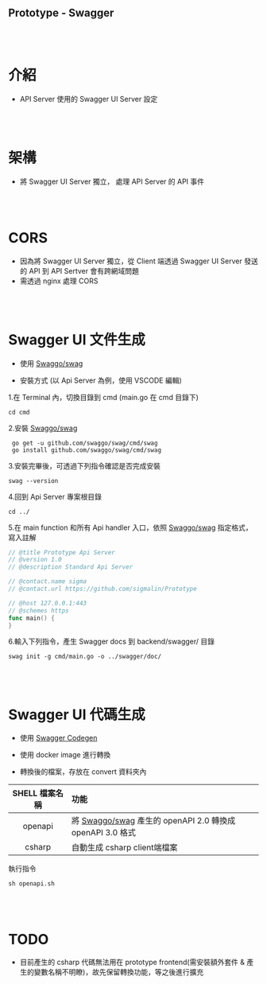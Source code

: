 ## Prototype - Swagger

<br><br>

# 介紹

- API Server 使用的 Swagger UI Server 設定

<br><br>

# 架構

- 將 Swagger UI Server 獨立， 處理 API Server 的 API 事件

<br><br>

# CORS

- 因為將 Swagger UI Server 獨立，從 Client 端透過 Swagger UI Server 發送的 API 到 API Sertver 會有跨網域問題
- 需透過 nginx 處理 CORS

<br><br>

# Swagger UI 文件生成

- 使用 [Swaggo/swag](https://github.com/swaggo/swag)

- 安裝方式 (以 Api Server 為例，使用 VSCODE 編輯)


1.在 Terminal 內，切換目錄到 cmd (main.go 在 cmd 目錄下)

```console
cd cmd
```

2.安裝 [Swaggo/swag](https://github.com/swaggo/swag)

```console
 go get -u github.com/swaggo/swag/cmd/swag 
 go install github.com/swaggo/swag/cmd/swag
```

3.安裝完畢後，可透過下列指令確認是否完成安裝

```console
swag --version
```

4.回到 Api Server 專案根目錄

```console
cd ../
```
 
5.在 main function 和所有 Api handler 入口，依照 [Swaggo/swag](https://github.com/swaggo/swag) 指定格式，寫入註解


```go
// @title Prototype Api Server
// @version 1.0
// @description Standard Api Server

// @contact.name sigma
// @contact.url https://github.com/sigmalin/Prototype

// @host 127.0.0.1:443
// @schemes https
func main() {
}
```

6.輸入下列指令，產生 Swagger docs 到 backend/swagger/ 目錄

```console
swag init -g cmd/main.go -o ../swagger/doc/
```

<br><br>

# Swagger UI 代碼生成

- 使用 [Swagger Codegen](https://github.com/swagger-api/swagger-codegen)

- 使用 docker image 進行轉換

- 轉換後的檔案，存放在 convert 資料夾內

| SHELL 檔案名稱 | 功能 |
|:-:|:--|
|openapi|將 [Swaggo/swag](https://github.com/swaggo/swag) 產生的 openAPI 2.0 轉換成 openAPI 3.0 格式|
|csharp|自動生成 csharp client端檔案|

執行指令

```console
sh openapi.sh
```

<br><br>

# TODO

- 目前產生的 csharp 代碼無法用在 prototype frontend(需安裝額外套件 & 產生的變數名稱不明瞭)，故先保留轉換功能，等之後進行擴充
    
